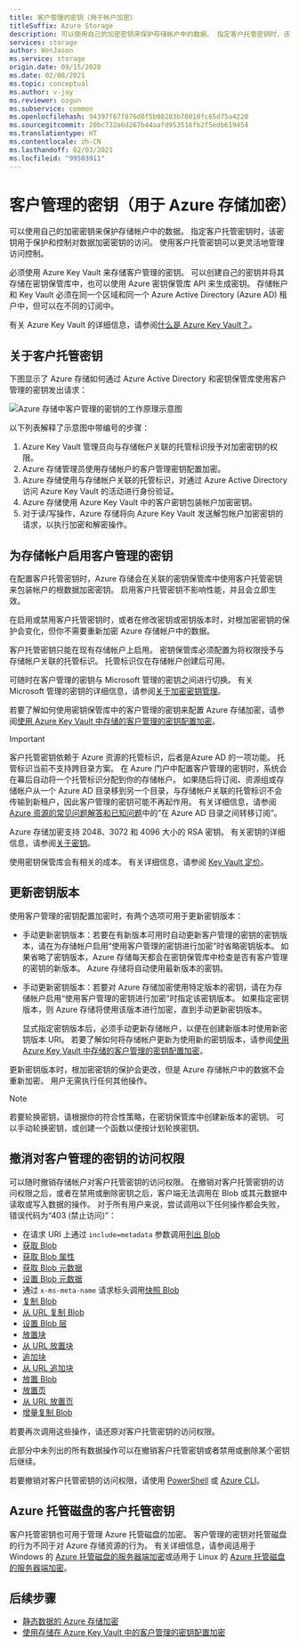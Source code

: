 ```yaml
---
title: 客户管理的密钥（用于帐户加密）
titleSuffix: Azure Storage
description: 可以使用自己的加密密钥来保护存储帐户中的数据。 指定客户托管密钥时，该密钥用于保护和控制对数据加密密钥的访问。 使用客户托管密钥可以更灵活地管理访问控制。
services: storage
author: WenJason
ms.service: storage
origin.date: 09/15/2020
ms.date: 02/08/2021
ms.topic: conceptual
ms.author: v-jay
ms.reviewer: ozgun
ms.subservice: common
ms.openlocfilehash: 94397f67f876d0f5b08203b70010fc65d75a4220
ms.sourcegitcommit: 20bc732a6d267b44aafd953516fb2f5edb619454
ms.translationtype: HT
ms.contentlocale: zh-CN
ms.lasthandoff: 02/03/2021
ms.locfileid: "99503911"
---
```

# <a name="customer-managed-keys-for-azure-storage-encryption"></a>客户管理的密钥（用于 Azure 存储加密）

可以使用自己的加密密钥来保护存储帐户中的数据。 指定客户托管密钥时，该密钥用于保护和控制对数据加密密钥的访问。 使用客户托管密钥可以更灵活地管理访问控制。

必须使用 Azure Key Vault 来存储客户管理的密钥。 可以创建自己的密钥并将其存储在密钥保管库中，也可以使用 Azure 密钥保管库 API 来生成密钥。 存储帐户和 Key Vault 必须在同一个区域和同一个 Azure Active Directory (Azure AD) 租户中，但可以在不同的订阅中。

有关 Azure Key Vault 的详细信息，请参阅[什么是 Azure Key Vault？](../../key-vault/general/overview.md)。

## <a name="about-customer-managed-keys"></a>关于客户托管密钥

下图显示了 Azure 存储如何通过 Azure Active Directory 和密钥保管库使用客户管理的密钥发出请求：

![Azure 存储中客户管理的密钥的工作原理示意图](media/customer-managed-keys-overview/encryption-customer-managed-keys-diagram.png)

以下列表解释了示意图中带编号的步骤：

1. Azure Key Vault 管理员向与存储帐户关联的托管标识授予对加密密钥的权限。
2. Azure 存储管理员使用存储帐户的客户管理密钥配置加密。
3. Azure 存储使用与存储帐户关联的托管标识，对通过 Azure Active Directory 访问 Azure Key Vault 的活动进行身份验证。
4. Azure 存储使用 Azure Key Vault 中的客户密钥包装帐户加密密钥。
5. 对于读/写操作，Azure 存储将向 Azure Key Vault 发送解包帐户加密密钥的请求，以执行加密和解密操作。

## <a name="enable-customer-managed-keys-for-a-storage-account"></a>为存储帐户启用客户管理的密钥

在配置客户托管密钥时，Azure 存储会在关联的密钥保管库中使用客户托管密钥来包装帐户的根数据加密密钥。 启用客户托管密钥不影响性能，并且会立即生效。

在启用或禁用客户托管密钥时，或者在修改密钥或密钥版本时，对根加密密钥的保护会变化，但你不需要重新加密 Azure 存储帐户中的数据。

客户托管密钥只能在现有存储帐户上启用。 密钥保管库必须配置为将权限授予与存储帐户关联的托管标识。 托管标识仅在存储帐户创建后可用。

可随时在客户管理的密钥与 Microsoft 管理的密钥之间进行切换。 有关 Microsoft 管理的密钥的详细信息，请参阅[关于加密密钥管理](storage-service-encryption.md#about-encryption-key-management)。

若要了解如何使用密钥保管库中的客户管理的密钥来配置 Azure 存储加密，请参阅[使用 Azure Key Vault 中存储的客户管理的密钥配置加密](customer-managed-keys-configure-key-vault.md)。

> [!IMPORTANT]
> 客户托管密钥依赖于 Azure 资源的托管标识，后者是Azure AD 的一项功能。 托管标识当前不支持跨目录方案。 在 Azure 门户中配置客户管理的密钥时，系统会在幕后自动将一个托管标识分配到你的存储帐户。 如果随后将订阅、资源组或存储帐户从一个 Azure AD 目录移到另一个目录，与存储帐户关联的托管标识不会传输到新租户，因此客户管理的密钥可能不再起作用。 有关详细信息，请参阅 [Azure 资源的常见问题解答和已知问题](../../active-directory/managed-identities-azure-resources/known-issues.md#transferring-a-subscription-between-azure-ad-directories)中的“在 Azure AD 目录之间转移订阅”。  

Azure 存储加密支持 2048、3072 和 4096 大小的 RSA 密钥。 有关密钥的详细信息，请参阅[关于密钥](../../key-vault/keys/about-keys.md)。

使用密钥保管库会有相关的成本。 有关详细信息，请参阅 [Key Vault 定价](https://azure.cn/pricing/details/key-vault/)。

## <a name="update-the-key-version"></a>更新密钥版本

使用客户管理的密钥配置加密时，有两个选项可用于更新密钥版本：

- 手动更新密钥版本：若要在有新版本可用时自动更新客户管理的密钥的密钥版本，请在为存储帐户启用“使用客户管理的密钥进行加密”时省略密钥版本。 如果省略了密钥版本，Azure 存储每天都会在密钥保管库中检查是否有客户管理的密钥的新版本。 Azure 存储将自动使用最新版本的密钥。
- 手动更新密钥版本：若要对 Azure 存储加密使用特定版本的密钥，请在为存储帐户启用“使用客户管理的密钥进行加密”时指定该密钥版本。 如果指定密钥版本，则 Azure 存储将使用该版本进行加密，直到手动更新密钥版本。

    显式指定密钥版本后，必须手动更新存储帐户，以便在创建新版本时使用新密钥版本 URI。 若要了解如何将存储帐户更新为使用新的密钥版本，请参阅[使用 Azure Key Vault 中存储的客户管理的密钥配置加密](customer-managed-keys-configure-key-vault.md)。

更新密钥版本时，根加密密钥的保护会更改，但是 Azure 存储帐户中的数据不会重新加密。 用户无需执行任何其他操作。

> [!NOTE]
> 若要轮换密钥，请根据你的符合性策略，在密钥保管库中创建新版本的密钥。 可以手动轮换密钥，或创建一个函数以便按计划轮换密钥。

## <a name="revoke-access-to-customer-managed-keys"></a>撤消对客户管理的密钥的访问权限

可以随时撤销存储帐户对客户托管密钥的访问权限。 在撤销对客户托管密钥的访问权限之后，或者在禁用或删除密钥之后，客户端无法调用在 Blob 或其元数据中读取或写入数据的操作。 对于所有用户来说，尝试调用以下任何操作都会失败，错误代码为“403 (禁止访问)”：

- 在请求 URI 上通过 `include=metadata` 参数调用[列出 Blob](https://docs.microsoft.com/rest/api/storageservices/list-blobs)
- [获取 Blob](https://docs.microsoft.com/rest/api/storageservices/get-blob)
- [获取 Blob 属性](https://docs.microsoft.com/rest/api/storageservices/get-blob-properties)
- [获取 Blob 元数据](https://docs.microsoft.com/rest/api/storageservices/get-blob-metadata)
- [设置 Blob 元数据](https://docs.microsoft.com/rest/api/storageservices/set-blob-metadata)
- 通过 `x-ms-meta-name` 请求标头调用[快照 Blob](https://docs.microsoft.com/rest/api/storageservices/snapshot-blob)
- [复制 Blob](https://docs.microsoft.com/rest/api/storageservices/copy-blob)
- [从 URL 复制 Blob](https://docs.microsoft.com/rest/api/storageservices/copy-blob-from-url)
- [设置 Blob 层](https://docs.microsoft.com/rest/api/storageservices/set-blob-tier)
- [放置块](https://docs.microsoft.com/rest/api/storageservices/put-block)
- [从 URL 放置块](https://docs.microsoft.com/rest/api/storageservices/put-block-from-url)
- [追加块](https://docs.microsoft.com/rest/api/storageservices/append-block)
- [从 URL 追加块](https://docs.microsoft.com/rest/api/storageservices/append-block-from-url)
- [放置 Blob](https://docs.microsoft.com/rest/api/storageservices/put-blob)
- [放置页](https://docs.microsoft.com/rest/api/storageservices/put-page)
- [从 URL 放置页](https://docs.microsoft.com/rest/api/storageservices/put-page-from-url)
- [增量复制 Blob](https://docs.microsoft.com/rest/api/storageservices/incremental-copy-blob)

若要再次调用这些操作，请还原对客户托管密钥的访问权限。

此部分中未列出的所有数据操作可以在撤销客户托管密钥或者禁用或删除某个密钥后继续。

若要撤销对客户托管密钥的访问权限，请使用 [PowerShell](./customer-managed-keys-configure-key-vault.md#revoke-customer-managed-keys) 或 [Azure CLI](./customer-managed-keys-configure-key-vault.md#revoke-customer-managed-keys)。

## <a name="customer-managed-keys-for-azure-managed-disks"></a>Azure 托管磁盘的客户托管密钥

客户托管密钥也可用于管理 Azure 托管磁盘的加密。 客户管理的密钥对托管磁盘的行为不同于对 Azure 存储资源的行为。 有关详细信息，请参阅适用于 Windows 的 [Azure 托管磁盘的服务器端加密](../../virtual-machines/disk-encryption.md)或适用于 Linux 的 [Azure 托管磁盘的服务器端加密](../../virtual-machines/disk-encryption.md)。

## <a name="next-steps"></a>后续步骤

- [静态数据的 Azure 存储加密](storage-service-encryption.md)
- [使用存储在 Azure Key Vault 中的客户管理的密钥配置加密](customer-managed-keys-configure-key-vault.md)
